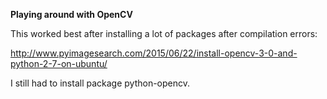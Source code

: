 **Playing around with OpenCV**

This worked best after installing a lot of packages after compilation errors: 

http://www.pyimagesearch.com/2015/06/22/install-opencv-3-0-and-python-2-7-on-ubuntu/

I still had to install package python-opencv.
